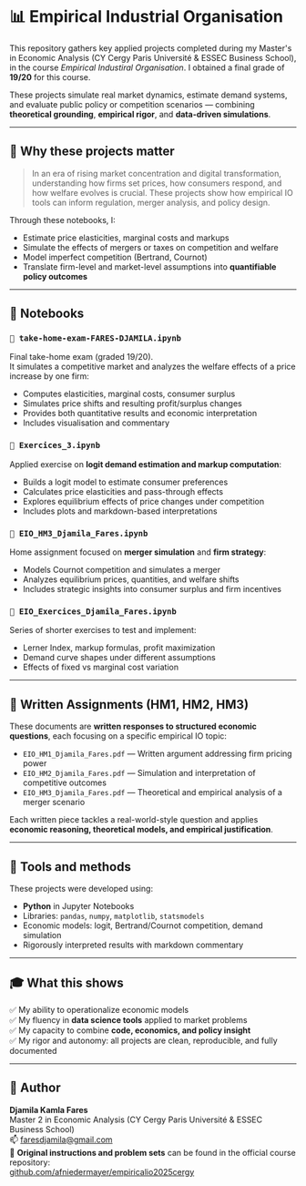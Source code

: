 # 📊 Empirical Industrial Organisation

This repository gathers key applied projects completed during my Master's in Economic Analysis (CY Cergy Paris Université & ESSEC Business School), in the course *Empirical Industiral Organisation*. I obtained a final grade of **19/20** for this course.

These projects simulate real market dynamics, estimate demand systems, and evaluate public policy or competition scenarios — combining **theoretical grounding**, **empirical rigor**, and **data-driven simulations**.

---

## 🧠 Why these projects matter

> In an era of rising market concentration and digital transformation, understanding how firms set prices, how consumers respond, and how welfare evolves is crucial. These projects show how empirical IO tools can inform regulation, merger analysis, and policy design.

Through these notebooks, I:

- Estimate price elasticities, marginal costs and markups  
- Simulate the effects of mergers or taxes on competition and welfare  
- Model imperfect competition (Bertrand, Cournot)  
- Translate firm-level and market-level assumptions into **quantifiable policy outcomes**

---

## 📂 Notebooks

### `📌 take-home-exam-FARES-DJAMILA.ipynb`

Final take-home exam (graded 19/20).  
It simulates a competitive market and analyzes the welfare effects of a price increase by one firm:

- Computes elasticities, marginal costs, consumer surplus
- Simulates price shifts and resulting profit/surplus changes
- Provides both quantitative results and economic interpretation
- Includes visualisation and commentary

### `📌 Exercices_3.ipynb`

Applied exercise on **logit demand estimation and markup computation**:

- Builds a logit model to estimate consumer preferences
- Calculates price elasticities and pass-through effects
- Explores equilibrium effects of price changes under competition
- Includes plots and markdown-based interpretations

### `📌 EIO_HM3_Djamila_Fares.ipynb`

Home assignment focused on **merger simulation** and **firm strategy**:

- Models Cournot competition and simulates a merger
- Analyzes equilibrium prices, quantities, and welfare shifts
- Includes strategic insights into consumer surplus and firm incentives

### `📌 EIO_Exercices_Djamila_Fares.ipynb`

Series of shorter exercises to test and implement:

- Lerner Index, markup formulas, profit maximization  
- Demand curve shapes under different assumptions  
- Effects of fixed vs marginal cost variation

---

## 📝 Written Assignments (HM1, HM2, HM3)

These documents are **written responses to structured economic questions**, each focusing on a specific empirical IO topic:

- `EIO_HM1_Djamila_Fares.pdf` — Written argument addressing firm pricing power
- `EIO_HM2_Djamila_Fares.pdf` — Simulation and interpretation of competitive outcomes
- `EIO_HM3_Djamila_Fares.pdf` — Theoretical and empirical analysis of a merger scenario

Each written piece tackles a real-world-style question and applies **economic reasoning, theoretical models, and empirical justification**.

---

## 🧰 Tools and methods

These projects were developed using:

- **Python** in Jupyter Notebooks
- Libraries: `pandas`, `numpy`, `matplotlib`, `statsmodels`
- Economic models: logit, Bertrand/Cournot competition, demand simulation
- Rigorously interpreted results with markdown commentary

---

## 🎓 What this shows

✅ My ability to operationalize economic models  
✅ My fluency in **data science tools** applied to market problems  
✅ My capacity to combine **code, economics, and policy insight**  
✅ My rigor and autonomy: all projects are clean, reproducible, and fully documented

---

## 👤 Author

**Djamila Kamla Fares**  
Master 2 in Economic Analysis (CY Cergy Paris Université & ESSEC Business School)  
📫 faresdjamila@gmail.com  
🔗 **Original instructions and problem sets** can be found in the official course repository:  
[github.com/afniedermayer/empiricalio2025cergy](https://github.com/afniedermayer/empiricalio2025cergy)
